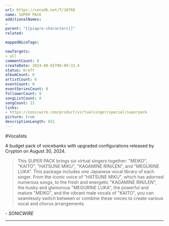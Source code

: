 ```yaml
---
url: https://vocadb.net/T/10768
name: SUPER PACK
additionalNames: 
- 
parent: "[[piapro-characters]]"
related:

mappedNicoTags:

newTargets:
- all
commentCount: 8
createDate: 2024-08-01T08:09:32.4
status: Draft
albumCount: 0
artistCount: 6
eventCount: 0
eventSeriesCount: 0
followerCount: 9
songListCount: 0
songCount: 21
links: 
- https://sonicwire.com/product/virtualsinger/special/superpack
picture: true
descriptionLength: 651
---
```


#Vocalists

A budget pack of voicebanks with upgraded configurations released by Crypton on August 30, 2024.

> This SUPER PACK brings six virtual singers together: "MEIKO", "KAITO", "HATSUNE MIKU", "KAGAMINE RIN/LEN", and "MEGURINE LUKA". This package includes one Japanese vocal library of each singer. From the iconic voice of "HATSUNE MIKU", which has adorned numerous songs, to the fresh and energetic "KAGAMINE RIN/LEN", the husky and glamorous "MEGURINE LUKA", the powerful and mature "MEIKO", and the vibrant male vocals of "KAITO", you can seamlessly switch between or combine these voices to create various vocal and chorus arrangements.

*\- SONICWIRE*

---


